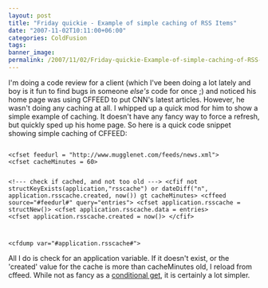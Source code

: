 ```yaml
---
layout: post
title: "Friday quickie - Example of simple caching of RSS Items"
date: "2007-11-02T10:11:00+06:00"
categories: ColdFusion 
tags: 
banner_image: 
permalink: /2007/11/02/Friday-quickie-Example-of-simple-caching-of-RSS-Items
---
```


I'm doing a code review for a client (which I've been doing a lot lately and boy is it fun to find bugs in someone <i>else's</i> code for once ;) and noticed his home page was using CFFEED to put CNN's latest articles. However, he wasn't doing any caching at all. I whipped up a quick mod for him to show a simple example of caching. It doesn't have any fancy way to force a refresh, but quickly sped up his home page. So here is a quick code snippet showing simple caching of CFFEED:

<code>
&lt;cfset feedurl = "http://www.mugglenet.com/feeds/news.xml"&gt;
&lt;cfset cacheMinutes = 60&gt;

&lt;!--- check if cached, and not too old ---&gt;
&lt;cfif not structKeyExists(application,"rsscache") or dateDiff("n", application.rsscache.created, now()) gt cacheMinutes&gt;
	&lt;cffeed source="#feedurl#" query="entries"&gt;
	&lt;cfset application.rsscache = structNew()&gt;
	&lt;cfset application.rsscache.data = entries&gt;
	&lt;cfset application.rsscache.created = now()&gt;
&lt;/cfif&gt;

&lt;cfdump var="#application.rsscache#"&gt;
</code>

All I do is check for an application variable. If it doesn't exist, or the 'created' value for the cache is more than cacheMinutes old, I reload from cffeed. While not as fancy as a <a href="http://www.raymondcamden.com/index.cfm/2007/10/15/Doing-HTTP-Conditional-Gets-in-ColdFusion">conditional get</a>, it is certainly a lot simpler.